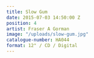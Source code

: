 ```yaml
---
title: Slow Gum
date: 2015-07-03 14:50:00 Z
position: 4
artist: Fraser A Gorman
image: "/uploads/slow-gum.jpg"
catalogue-number: HA044
format: 12" / CD / Digital
---
```


